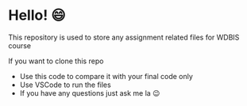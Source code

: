 # Hello! :smile:
This repository is used to store any assignment related files for WDBIS course

If you want to clone this repo 
- Use this code to compare it with your final code only
- Use VSCode to run the files
- If you have any questions just ask me la :wink:
